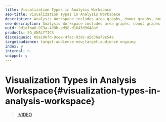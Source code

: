 ```yaml
---
title: Visualization Types in Analysis Workspace
seo-title: Visualization Types in Analysis Workspace
description: Analysis Workspace includes area graphs, donut graphs, horizontal bar graphs, and many other visualizations to help you with your analysis.
seo-description: Analysis Workspace includes area graphs, donut graphs, horizontal bar graphs, and many other visualizations to help you with your analysis.
uuid: 9d1afba0-973a-4d8b-ad98-d1845d9648af
products: SG_ANALYTICS
discoiquuid: 08e106fd-9cee-4fac-938c-a5d36a79e54a
targetaudience: target-audience new;target-audience ongoing
index: y
internal: n
snippet: y
---
```


# Visualization Types in Analysis Workspace{#visualization-types-in-analysis-workspace}

>[!VIDEO](https://video.tv.adobe.com/v/23994/?quality=12)

